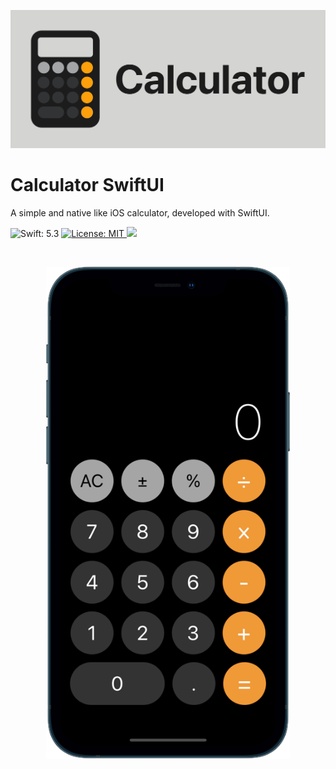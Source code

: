 <p align="center">
    <img src="https://github.com/hasancaslan/Calculator-SwiftUI/blob/master/images/header.png" width=1024>
</p>

# Calculator SwiftUI
 A simple and native like iOS calculator, developed with SwiftUI.

<img src="https://img.shields.io/badge/Swift-5.3-FFAC45.svg"
     alt="Swift: 5.3">
  <a href="https://github.com/hasancaslan/Calculator-SwiftUI/blob/master/LICENSE">
    <img src="https://img.shields.io/badge/License-MIT-lightgrey.svg"
         alt="License: MIT">
  </a>
<a href="https://www.codacy.com/gh/hasancaslan/Calculator-SwiftUI">
    <img src="https://app.codacy.com/project/badge/Grade/7105d20e53d949b7bf5e31322c80406d"/></a>

<br/>

<p align="center">
    <img src="https://github.com/hasancaslan/Calculator-SwiftUI/blob/master/images/SS.png" width=390>
</p>
